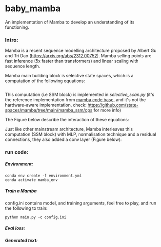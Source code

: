 # baby_mamba
An implementation of Mamba to develop an understanding of its functioning.

### Intro:
Mamba is a recent sequence modelling architecture proposed by Albert Gu and Tri Dao (https://arxiv.org/abs/2312.00752). Mamba selling points are fast inference (5x faster than transformers) and linear scaling with sequence length. 

Mamba main building block is selective state spaces, which is a computation of the following equations:

```

```

This computation (i.e SSM block) is implemented in *selective_scan.py* (it's the reference implementation from [mamba code base](https://github.com/state-spaces/mamba/), and it's not the hardware-aware implementation, check: https://github.com/state-spaces/mamba/tree/main/mamba_ssm/ops for more info)

The Figure below describe the interaction of these equations:

Just like other mainstream architecture, Mamba interleaves this computation (SSM block) with MLP, normalisation technique and a residual connections, they also added a conv layer (Figure below):

### run code:

##### Environment:
```
conda env create -f environment.yml
conda activate mamba_env
```
##### Train a Mamba
config.ini contains model, and training arguments, feel free to play, and run the following to train:
```
python main.py -c config.ini
```

##### Eval loss:


##### Generated text:
```
```

